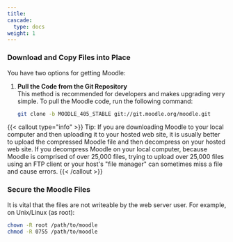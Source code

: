 ```yaml
---
title: 
cascade:
  type: docs
weight: 1
---
```


### Download and Copy Files into Place

You have two options for getting Moodle:

1. **Pull the Code from the Git Repository**  
   This method is recommended for developers and makes upgrading very simple. To pull the Moodle code, run the following command:

   ```bash
   git clone -b MOODLE_405_STABLE git://git.moodle.org/moodle.git

{{< callout type="info" >}}
  Tip: If you are downloading Moodle to your local computer and then uploading it to your hosted web site, it is usually better to upload the compressed Moodle file and then decompress on your hosted web site. If you decompress Moodle on your local computer, because Moodle is comprised of over 25,000 files, trying to upload over 25,000 files using an FTP client or your host's "file manager" can sometimes miss a file and cause errors.
{{< /callout >}}

### Secure the Moodle Files

It is vital that the files are not writeable by the web server user. For example, on Unix/Linux (as root):

```bash
chown -R root /path/to/moodle
chmod -R 0755 /path/to/moodle
```
